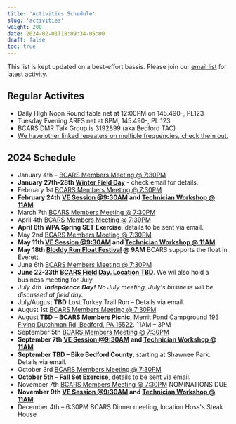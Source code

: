 ```yaml
---
title: 'Activities Schedule'
slug: 'activities'
weight: 200
date: 2024-02-01T18:09:34-05:00
draft: false
toc: true
---
```


This list is kept updated on a best-effort bassis. Please join our [email list](https://bcars.groups.io) for latest activity.

## Regular Activites


- Daily High Noon Round table net at 12:00PM on 145.490-, PL123 
- Tuesday Evening ARES net at 8PM, 145.490-, PL 123
- BCARS DMR Talk Group is 3192899 (aka Bedford TAC)
- [We have other linked repeaters on multiple frequencies, check them out.](/repeaters/)

## 2024 Schedule

- January 4th – [BCARS Members Meeting @ 7:30PM](/meetings/)
- **January 27th-28th [Winter Field Day](/winterfieldday/)** - check email for details.
- February 1st [BCARS Members Meeting @ 7:30PM](/meetings/)
- **February 24th [VE Session @9:30AM](/license/) and [Technician Workshop @ 11AM](/workshops/)**
- March 7th [BCARS Members Meeting @ 7:30PM](/meetings/)
- April 4th [BCARS Members Meeting @ 7:30PM](/meetings/)
- **April 6th WPA Spring SET Exercise**, details to be sent via email.
- May 2nd [BCARS Members Meeting @ 7:30PM](/meetings/)
- **May 11th [VE Session @9:30AM](/license/) and [Technician Workshop @ 11AM](/workshops/)**
- **May 18th [Bloddy Run Float Festival](https://www.reimagineeverett.com/event-details-registration/bloody-run-float-fest) @ 9AM** BCARS supports the float in Everett.
- June 6th [BCARS Members Meeting @ 7:30PM](/meetings/)
- **June 22-23th [BCARS Field Day. Location TBD](/fieldday/)**. We wil also hold a business meeting for July.
- _July 4th. **Indepdence Day!** No July meeting, July's business will be discussed at field day._
- July/August **TBD** Lost Turkey Trail Run – Details via email.
- August 1st [BCARS Members Meeting @ 7:30PM](/meetings/)
- August **TBD** – **BCARS Members Picnic**, Merrit Pond Campground  [193 Flying Dutchman Rd, Bedford, PA 15522](https://maps.app.goo.gl/7AQsjvUFr3CUP3FaA).  11AM – 3PM
- September 5th [BCARS Members Meeting @ 7:30PM](/meetings/)
- **September 7th [VE Session @9:30AM](/license/) and [Technician Workshop @ 11AM](/workshops/)**
- **September TBD – Bike Bedford County**, starting at Shawnee Park.  Details via email.
- October 3rd [BCARS Members Meeting @ 7:30PM](/meetings/)
- **October 5th – Fall Set Exercise**, details to be sent via email.
- November 7th [BCARS Members Meeting @ 7:30PM](/meetings/) NOMINATIONS DUE
- **November 9th [VE Session @9:30AM](/license/) and [Technician Workshop @ 11AM](/workshops/)**
- December 4th – 6:30PM BCARS Dinner meeting, location Hoss's Steak House
